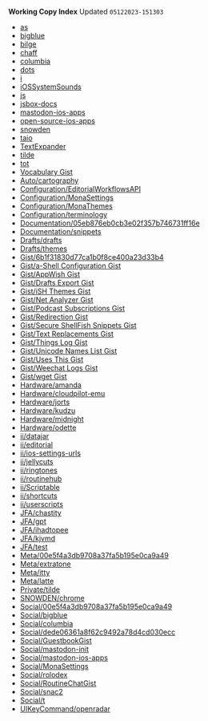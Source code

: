 **Working Copy Index**
Updated `05122023-151303`

- [as](https://github.com/extratone/as)
- [bigblue](https://github.com/extratone/bigblue)
- [bilge](https://github.com/extratone/bilge)
- [chaff](https://github.com/extratone/chaff)
- [columbia](https://github.com/extratone/columbia)
- [dots](https://github.com/extratone/dots)
- [i](https://github.com/extratone/i)
- [iOSSystemSounds](https://github.com/extratone/iOSSystemSounds)
- [js](https://github.com/extratone/js)
- [jsbox-docs](https://github.com/extratone/jsbox-docs)
- [mastodon-ios-apps](https://github.com/extratone/mastodon-ios-apps)
- [open-source-ios-apps](https://github.com/dkhamsing/open-source-ios-apps)
- [snowden](https://github.com/extratone/snowden)
- [taio](https://github.com/extratone/taio)
- [TextExpander](https://github.com/extratone/TextExpander)
- [tilde](https://github.com/extratone/tilde)
- [tot](https://github.com/extratone/tot)
- [Vocabulary Gist]()
- [Auto/cartography](https://github.com/extratone/cartography)
- [Configuration/EditorialWorkflowsAPI](https://github.com/softwarehistorysociety/EditorialWorkflowDirectoryAPI)
- [Configuration/MonaSettings](https://github.com/extratone/MonaSettings)
- [Configuration/MonaThemes](https://github.com/extratone/MonaThemes)
- [Configuration/terminology](https://github.com/extratone/terminology)
- [Documentation/05eb876eb0cb3e02f357b746731ff16e]()
- [Documentation/snippets](https://github.com/extratone/snippets)
- [Drafts/drafts](https://github.com/extratone/drafts)
- [Drafts/themes](https://github.com/bryanscarolina/themes)
- [Gist/6b1f31830d77ca1b0f8ce400a23d33b4]()
- [Gist/a-Shell Configuration Gist]()
- [Gist/AppWish Gist]()
- [Gist/Drafts Export Gist]()
- [Gist/iSH Themes Gist]()
- [Gist/Net Analyzer Gist]()
- [Gist/Podcast Subscriptions Gist]()
- [Gist/Redirection Gist]()
- [Gist/Secure ShellFish Snippets Gist]()
- [Gist/Text Replacements Gist]()
- [Gist/Things Log Gist]()
- [Gist/Unicode Names List Gist]()
- [Gist/Uses This Gist]()
- [Gist/Weechat Logs Gist]()
- [Gist/wget Gist]()
- [Hardware/amanda](https://github.com/extratone/amanda)
- [Hardware/cloudpilot-emu](https://github.com/softwarehistorysociety/cloudpilot-emu)
- [Hardware/jorts](https://github.com/extratone/jorts)
- [Hardware/kudzu](https://github.com/extratone/kudzu)
- [Hardware/midnight](https://github.com/extratone/midnight)
- [Hardware/odette](https://github.com/extratone/odette)
- [ii/datajar](https://github.com/extratone/datajar)
- [ii/editorial](https://github.com/extratone/editorial)
- [ii/ios-settings-urls](https://github.com/FifiTheBulldog/ios-settings-urls)
- [ii/jellycuts](https://github.com/extratone/jellycuts)
- [ii/ringtones](https://github.com/extratone/ringtones)
- [ii/routinehub](https://github.com/extratone/routinehub)
- [ii/Scriptable](https://gitlab.com/DavidBlue/Scriptable)
- [ii/shortcuts](https://github.com/extratone/shortcuts)
- [ii/userscripts](https://github.com/extratone/userscripts)
- [JFA/chastity](https://github.com/extratone/chastity)
- [JFA/gpt](https://github.com/extratone/gpt)
- [JFA/ihadtopee]()
- [JFA/kjvmd](https://github.com/extratone/kjvmd)
- [JFA/test](https://github.com/extratone/test)
- [Meta/00e5f4a3db9708a37fa5b195e0ca9a49]()
- [Meta/extratone](https://github.com/extratone/extratone)
- [Meta/itty](https://github.com/extratone/itty)
- [Meta/latte](https://github.com/extratone/latte)
- [Private/tilde](https://github.com/extratone/tilde)
- [SNOWDEN/chrome](https://github.com/extratone/chrome)
- [Social/00e5f4a3db9708a37fa5b195e0ca9a49]()
- [Social/bigblue](https://github.com/extratone/bigblue)
- [Social/columbia](https://github.com/extratone/columbia)
- [Social/dede06361a8f62c9492a78d4cd030ecc]()
- [Social/GuestbookGist]()
- [Social/mastodon-init](https://github.com/extratone/mastodon-init)
- [Social/mastodon-ios-apps](https://github.com/extratone/mastodon-ios-apps)
- [Social/MonaSettings](https://github.com/extratone/MonaSettings)
- [Social/rolodex](https://github.com/extratone/rolodex)
- [Social/RoutineChatGist]()
- [Social/snac2](https://codeberg.org/extratone/snac2)
- [Social/t](https://github.com/extratone/t)
- [UIKeyCommand/openradar](https://github.com/timburks/openradar)